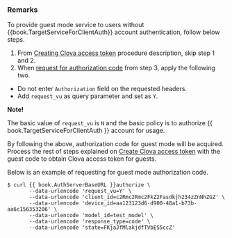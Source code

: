 ### Remarks
 To provide guest mode service to users without {{book.TargetServiceForClientAuth}} account authentication, follow below steps.

1. From [Creating Clova access token](/CIC/Guides/Interact_with_CIC.md#CreateClovaAccessToken) procedure description, skip step 1 and 2.
2. When [request for authorization code](#RequestAuthorizationCode) from step 3, apply the following two.
  * Do not enter `Authorization` field on the requested headers.
  * Add `request_vu` as query parameter and set as `Y`.

<div class="note">
  <p><strong>Note!</strong></p>
  <p>The basic value of <code>request_vu</code> is <code>N</code> and the basic policy is to authorize {{ book.TargetServiceForClientAuth }} account for usage.</p>
</div>

By following the above, authorization code for guest mode will be acquired. Process the rest of steps explained on [Create Clova access token](/CIC/Guides/Interact_with_CIC.md#CreateClovaAccessToken) with the guest code to obtain Clova access token for guests.

Below is an example of requesting for guest mode authorization code.

<pre><code>$ curl {{ book.AuthServerBaseURL }}authorize \
       --data-urlencode 'request_vu=Y' \
       --data-urlencode 'client_id=c2Rmc2Rmc2FkZ2Fasdkjh234zZnNhZGZ' \
       --data-urlencode 'device_id=aa123123d6-d900-48a1-b73b-aa6c156353206' \
       --data-urlencode 'model_id=test_model' \
       --data-urlencode 'response_type=code' \
       --data-urlencode 'state=FKjaJfMlakjdfTVbES5ccZ'
</code></pre>